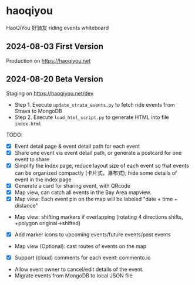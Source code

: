# haoqiyou
HaoQiYou 好骑友 riding events whiteboard

## 2024-08-03 First Version
Production on https://haoqiyou.net
## 2024-08-20 Beta Version
Staging on https://haoqiyou.net/dev

 * Step 1. Execute `update_strata_events.py` to fetch ride events from Strava to MongoDB
 * Step 2. Execute `load_html_script.py` to generate HTML into file `index.html`

TODO:
 * [x] Event detail page & event detail path for each event
 * [x] Share one event via event detail path, or generate a postcard for one event to share
 * [x] Simplify the index page, reduce layout size of each event so that events can be organized compactly (卡片式，瀑布式); hide some details of event in the index page
 * [x] Generate a card for sharing event, with QRcode
 * [x] Map view, can catch all events in the Bay Area mapview.
 * [x] Map view: Each event pin on the map will be labeled "date + time + distance"
 * Map view: shifting markers if overlapping (rotating 4 directions shifts, +polygon original->shifted)
 * [x] Add marker icons to upcoming events/future events/past events
 * Map view (Optional): cast routes of events on the map
 * [x] Support (cloud) comments for each event: commento.io
 * Allow event owner to cancel/edit details of the event.
 * Migrate events from MongoDB to local JSON file
 
